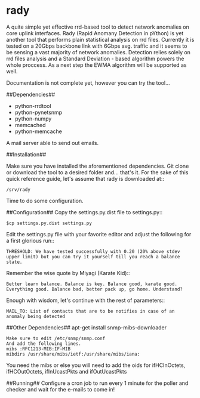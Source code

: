 rady
====

A quite simple yet effective rrd-based tool to detect network anomalies on core uplink interfaces. 
Rady (Rapid Anomany Detection in pYthon) is yet another tool that performs plain statistical analysis on rrd files.
Currently it is tested on a 20Gbps backbone link with 6Gbps avg. traffic and it seems to be sensing a vast majority of network anomalies.
Detection relies solely on rrd files analysis and a Standard Deviation - based algorithm powers the whole proccess. As a next step the 
EWMA algorithm will be supported as well.

Documentation is not complete yet, however you can try the tool...

##Dependencies##

* python-rrdtool
* python-pynetsnmp
* python-numpy
* memcached
* python-memcache

A mail server able to send out emails.

##Installation##

Make sure you have installed the aforementioned dependencies.
Git clone or download the tool to a desired folder and... that's it.
For the sake of this quick reference guide, let's assume that rady is downloaded at::

    /srv/rady
 
Time to do some configuration.

##Configuration##
Copy the settings.py.dist file to settings.py::

    $cp settings.py.dist settings.py
    
Edit the settings.py file with your favorite editor and adjust the following for a first glorious run::

    THRESHOLD: We have tested successfully with 0.20 (20% above stdev upper limit) but you can try it yourself till you reach a balance state. 

Remember the wise quote by Miyagi (Karate Kid)::

    Better learn balance. Balance is key. Balance good, karate good. Everything good. Balance bad, better pack up, go home. Understand?
   
Enough with wisdom, let's continue with the rest of parameters::

    MAIL_TO: List of contacts that are to be notifies in case of an anomaly being detected
     

##Other Dependencies##
apt-get install snmp-mibs-downloader

    Make sure to edit /etc/snmp/snmp.conf
    And add the following lines. 
    mibs :RFC1213-MIB:IF-MIB
    mibdirs /usr/share/mibs/ietf:/usr/share/mibs/iana:

You need the mibs or else you will need to add the oids for ifHCInOctets, ifHCOutOctets, ifInUcastPkts and ifOutUcastPkts

##Running##
Configure a cron job to run every 1 minute for the poller and checker and wait for the e-mails to come in! 

